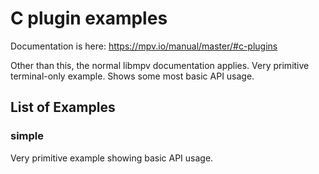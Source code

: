 # C plugin examples

Documentation is here: https://mpv.io/manual/master/#c-plugins

Other than this, the normal libmpv documentation applies.
Very primitive terminal-only example. Shows some most basic API usage.

## List of Examples

### simple

Very primitive example showing basic API usage.

